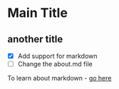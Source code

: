 Main Title
==========

another title
------------

* [x] Add support for markdown
* [ ] Change the about.md file

To learn about markdown - [go here](https://daringfireball.net/projects/markdown/syntax#link)
